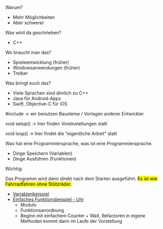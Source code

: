 Warum?

 - Mehr Möglichkeiten
 - Aber schwerer

Was wird da geschrieben?

 - C++

Wo braucht man das?

 - Spieleentwicklung (früher)
 - Windowsanwendungen (früher)
 - Treiber

Was bringt euch das?

 - Viele Sprachen sind ähnlich zu C++
 - Java für Android-Apps
 - Swift, Objective-C für iOS


#include -> wir benutzen Bausteine / Vorlagen anderer Entwickler

void setup() -> hier finden Voreinstellungen statt

void loop() -> hier findet die "eigentliche Arbeit" statt


Was hat eine Programmiersprache, was ist eine Programmiersprache.

 - Dinge Speichern (Variablen)
 - Dinge Ausführen (Funktionen)


Wichtig:

Das Programm wird dann direkt nach dem Starten ausgeführt.
<mark>Es ist wie Fahrradfahren ohne Stützräder.</mark>


 - [Variablenbeispiel](arduinoCode/variablenBeispiele/variablenBeispiele.ino)
 - [Einfaches Funktionsbeispiel - Uhr](arduinoCode/simpleDisplayClock/simpleDisplayClock/simpleDisplayClock.ino)
	- Modulo
	- Funktionsanordnung
	- Beginn mit einfachem Counter + Wait, Refactoren in eigene Methoden kommt dann im Laufe der Vorstellung
